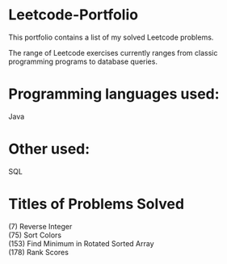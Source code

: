 # Leetcode-Portfolio

This portfolio contains a list of my solved Leetcode problems. 

The range of Leetcode exercises currently ranges from classic programming programs to database queries.

# Programming languages used:
Java

# Other used:
SQL

# Titles of Problems Solved 
(7) Reverse Integer <br />
(75) Sort Colors <br />
(153) Find Minimum in Rotated Sorted Array <br > 
(178) Rank Scores
